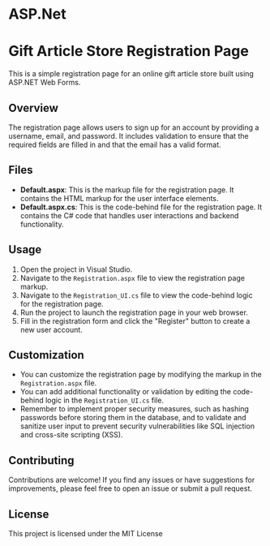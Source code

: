 # ASP.Net
# Gift Article Store Registration Page

This is a simple registration page for an online gift article store built using ASP.NET Web Forms.

## Overview

The registration page allows users to sign up for an account by providing a username, email, and password. It includes validation to ensure that the required fields are filled in and that the email has a valid format.

## Files

- **Default.aspx**: This is the markup file for the registration page. It contains the HTML markup for the user interface elements.
- **Default.aspx.cs**: This is the code-behind file for the registration page. It contains the C# code that handles user interactions and backend functionality.

## Usage

1. Open the project in Visual Studio.
2. Navigate to the `Registration.aspx` file to view the registration page markup.
3. Navigate to the `Registration_UI.cs` file to view the code-behind logic for the registration page.
4. Run the project to launch the registration page in your web browser.
5. Fill in the registration form and click the "Register" button to create a new user account.

## Customization

- You can customize the registration page by modifying the markup in the `Registration.aspx` file.
- You can add additional functionality or validation by editing the code-behind logic in the `Registration_UI.cs` file.
- Remember to implement proper security measures, such as hashing passwords before storing them in the database, and to validate and sanitize user input to prevent security vulnerabilities like SQL injection and cross-site scripting (XSS).

## Contributing

Contributions are welcome! If you find any issues or have suggestions for improvements, please feel free to open an issue or submit a pull request.

## License

This project is licensed under the MIT License 
